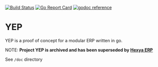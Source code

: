 [![Build Status](https://travis-ci.org/npiganeau/yep.svg?branch=master)](https://travis-ci.org/npiganeau/yep)
[![Go Report Card](https://goreportcard.com/badge/npiganeau/yep)](https://goreportcard.com/report/npiganeau/yep)
[![godoc reference](https://godoc.org/github.com/npiganeau/yep?status.png)](https://godoc.org/github.com/npiganeau/yep)

YEP
===
YEP is a proof of concept for a modular ERP written in go.

NOTE: **Project YEP is archived and has been superseded by [Hexya ERP](https://github.com/hexya-erp)**

See `/doc` directory
